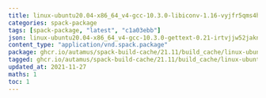 ```yaml
---
title: linux-ubuntu20.04-x86_64_v4-gcc-10.3.0-libiconv-1.16-vyjfr5qms4hvozhqcfxqpkzaqvtlwspc.spack:latest
categories: spack-package
tags: [spack-package, "latest", "c1a03ebb"]
json: linux-ubuntu20.04-x86_64_v4-gcc-10.3.0-gettext-0.21-irtvjjw52jakniq5buaby7ktnpwsmqfu.spec.json
content_type: "application/vnd.spack.package"
package: ghcr.io/autamus/spack-build-cache/21.11/build_cache/linux-ubuntu20.04-x86_64_v4-gcc-10.3.0-libiconv-1.16-vyjfr5qms4hvozhqcfxqpkzaqvtlwspc.spack:latest
tagged: ghcr.io/autamus/spack-build-cache/21.11/build_cache/linux-ubuntu20.04-x86_64_v4-gcc-10.3.0-libiconv-1.16-vyjfr5qms4hvozhqcfxqpkzaqvtlwspc.spack:c1a03ebb
updated_at: 2021-11-27
maths: 1
toc: 1
---
```

